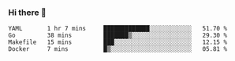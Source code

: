 ### Hi there 👋

<!--
**yeya24/yeya24** is a ✨ _special_ ✨ repository because its `README.md` (this file) appears on your GitHub profile.

Here are some ideas to get you started:

- 🔭 I’m currently working on ...
- 🌱 I’m currently learning ...
- 👯 I’m looking to collaborate on ...
- 🤔 I’m looking for help with ...
- 💬 Ask me about ...
- 📫 How to reach me: ...
- 😄 Pronouns: ...
- ⚡ Fun fact: ...
-->

<!--START_SECTION:waka-->
```text
YAML       1 hr 7 mins     █████████████░░░░░░░░░░░░   51.70 % 
Go         38 mins         ███████▒░░░░░░░░░░░░░░░░░   29.30 % 
Makefile   15 mins         ███░░░░░░░░░░░░░░░░░░░░░░   12.15 % 
Docker     7 mins          █▒░░░░░░░░░░░░░░░░░░░░░░░   05.81 % 
```
<!--END_SECTION:waka-->
